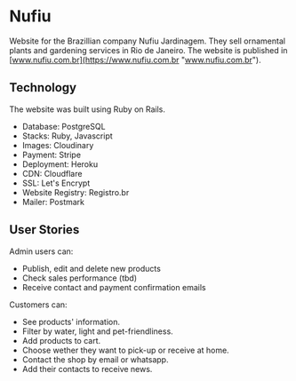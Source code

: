 # Nufiu
Website for the Brazillian company Nufiu Jardinagem. They sell ornamental plants and gardening services in Rio de Janeiro. The website is published in [www.nufiu.com.br](https://www.nufiu.com.br "www.nufiu.com.br").

## Technology
The website was built using Ruby on Rails.
- Database: PostgreSQL
- Stacks: Ruby, Javascript
- Images: Cloudinary
- Payment: Stripe
- Deployment: Heroku
- CDN: Cloudflare
- SSL: Let's Encrypt
- Website Registry: Registro.br
- Mailer: Postmark

## User Stories
Admin users can:
- Publish, edit and delete new products
- Check sales performance (tbd)
- Receive contact and payment confirmation emails

Customers can:
- See products' information.
- Filter by water, light and pet-friendliness.
- Add products to cart.
- Choose wether they want to pick-up or receive at home.
- Contact the shop by email or whatsapp.
- Add their contacts to receive news.
